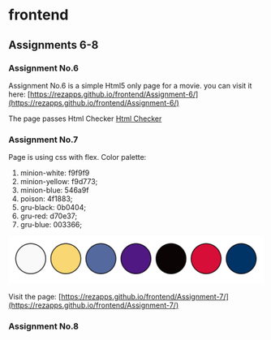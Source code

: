 # frontend

## Assignments 6-8

### Assignment No.6

Assignment No.6 is a simple Html5 only page for a movie. you can visit it here: [https://rezapps.github.io/frontend/Assignment-6/](https://rezapps.github.io/frontend/Assignment-6/)  

The page passes Html Checker [Html Checker](https://validator.w3.org/nu/?doc=https%3A%2F%2Frezapps.github.io%2Ffrontend%2FAssignment-6%2F)

### Assignment No.7

Page is using css with flex.
Color palette:

1. minion-white: f9f9f9
2. minion-yellow: f9d773;
3. minion-blue: 546a9f
4. poison: 4f1883;
5. gru-black: 0b0404;
6. gru-red: d70e37;
7. gru-blue: 003366;

![Color Palette](./Assignment-7/img/ColorPalette.png)

Visit the page: [https://rezapps.github.io/frontend/Assignment-7/](https://rezapps.github.io/frontend/Assignment-7/)

### Assignment No.8
